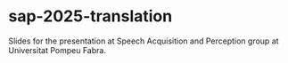 # sap-2025-translation

Slides for the presentation at Speech Acquisition and Perception group at Universitat Pompeu Fabra.
